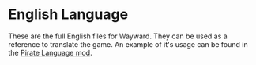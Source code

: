 # English Language
These are the full English files for Wayward. They can be used as a reference to translate the game. An example of it's usage can be found in the [Pirate Language mod](https://github.com/WaywardGame/piratelanguage).
